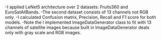 -I applied LeNet5 architecture over 2 datasets: Fruits360 and EuroSatAllBands.
-The second dataset consists of 13 channels not RGB only. 
-I calculated Confusion matrix, Precision, Recall and F1 score for both models.
-Note the I implemented ImageDataGenerator class to fit with 13 channels of satellite images because built in ImageDataGenerator 
deals only with gray scale and RGB images.

